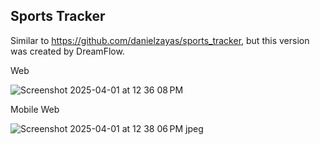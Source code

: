 ## Sports Tracker

Similar to https://github.com/danielzayas/sports_tracker, but this version was created by DreamFlow.

Web

![Screenshot 2025-04-01 at 12 36 08 PM](https://github.com/user-attachments/assets/304cd86b-18cd-45bd-8437-a1a8eff3791d)

Mobile Web

![Screenshot 2025-04-01 at 12 38 06 PM jpeg](https://github.com/user-attachments/assets/5628e40d-d634-4dc8-9240-8acc12c68b1f)
